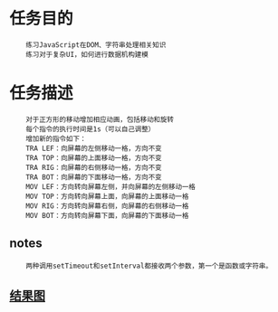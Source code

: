 # 任务目的

        练习JavaScript在DOM、字符串处理相关知识
        练习对于复杂UI，如何进行数据机构建模
        
# 任务描述

        对于正方形的移动增加相应动画，包括移动和旋转
        每个指令的执行时间是1s（可以自己调整）
        增加新的指令如下：
        TRA LEF：向屏幕的左侧移动一格，方向不变
        TRA TOP：向屏幕的上面移动一格，方向不变
        TRA RIG：向屏幕的右侧移动一格，方向不变
        TRA BOT：向屏幕的下面移动一格，方向不变
        MOV LEF：方向转向屏幕左侧，并向屏幕的左侧移动一格
        MOV TOP：方向转向屏幕上面，向屏幕的上面移动一格
        MOV RIG：方向转向屏幕右侧，向屏幕的右侧移动一格
        MOV BOT：方向转向屏幕下面，向屏幕的下面移动一格

## notes

        两种调用setTimeout和setInterval都接收两个参数，第一个是函数或字符串。

## [结果图](https://lulujianglab.github.io/IFE16/task34/)
